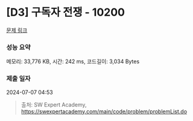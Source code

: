 # [D3] 구독자 전쟁 - 10200 

[문제 링크](https://swexpertacademy.com/main/code/problem/problemDetail.do?contestProbId=AXMCXV_qVgkDFAWv) 

### 성능 요약

메모리: 33,776 KB, 시간: 242 ms, 코드길이: 3,034 Bytes

### 제출 일자

2024-07-07 04:53



> 출처: SW Expert Academy, https://swexpertacademy.com/main/code/problem/problemList.do